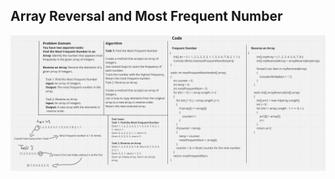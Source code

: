 ##  Array Reversal and Most Frequent Number

![whitboard](/challenges-and-data-structures/whiteboard-challenges/image.png)